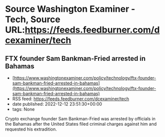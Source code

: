 # Source Washington Examiner - Tech, Source URL:https://feeds.feedburner.com/dcexaminer/tech

## FTX founder Sam Bankman-Fried arrested in Bahamas
 - [https://www.washingtonexaminer.com/policy/technology/ftx-founder-sam-bankman-fried-arrested-in-bahamas](https://www.washingtonexaminer.com/policy/technology/ftx-founder-sam-bankman-fried-arrested-in-bahamas)
 - RSS feed: https://feeds.feedburner.com/dcexaminer/tech
 - date published: 2022-12-12 23:51:30+00:00
 - tags: None

Crypto exchange founder Sam Bankman-Fried was arrested by officials in the Bahamas after the United States filed criminal charges against him and requested his extradition.

